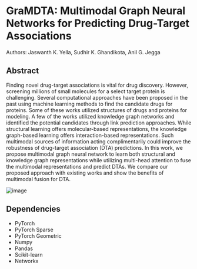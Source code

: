 # GraMDTA: Multimodal Graph Neural Networks for Predicting Drug-Target Associations

Authors: Jaswanth K. Yella, Sudhir K. Ghandikota, Anil G. Jegga

## Abstract

Finding novel drug-target associations is vital for drug discovery. However, screening millions of small molecules for a select target protein is challenging. Several computational approaches have been proposed in the past using machine learning methods to find the candidate drugs for proteins. Some of these works utilized structures of drugs and proteins for modeling. A few of the works utilized knowledge graph networks and identified the potential candidates through link prediction approaches. While structural learning offers molecular-based representations, the knowledge graph-based learning offers interaction-based representations. Such multimodal sources of information acting complimentarily could improve the robustness of drug-target association (DTA) predictions. In this work, we propose multimodal graph neural network to learn both structural and knowledge graph representations while utilizing multi-head attention to fuse the multimodal representations and predict DTAs. We compare our proposed approach with existing works and show the benefits of multimodal fusion for DTA.

![image](https://freeimage.host/i/r85ZPe)



## Dependencies
* PyTorch
* PyTorch Sparse
* PyTorch Geometric
* Numpy
* Pandas
* Scikit-learn
* Networkx